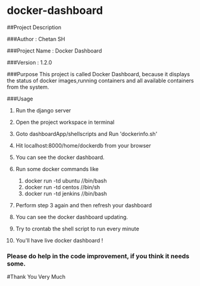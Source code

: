 # docker-dashboard

##Project Description

###Author : Chetan SH

###Project Name : Docker Dashboard 

###Version : 1.2.0

###Purpose
This project is called Docker Dashboard, because it displays
the status of docker images,running containers and all available containers
from the system.

###Usage

1. Run the django server
2. Open the project workspace in terminal
3. Goto dashboardApp/shellscripts and Run 'dockerinfo.sh'
4. Hit localhost:8000/home/dockerdb from your browser
5. You can see the docker dashboard.
6. Run some docker commands like
    1. docker run -td ubuntu //bin/bash
    2. docker run -td centos //bin/sh
    3. docker run -td jenkins //bin/bash
    
7. Perform step 3 again and then refresh your dashboard
8. You can see the docker dashboard updating.
9. Try to crontab the shell script to run every minute
10. You'll have live docker dashboard !


### Please do help in the code improvement, if you think it needs some.
#Thank You Very Much
